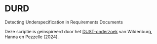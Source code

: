# DURD
Detecting Underspecification in Requirements Documents

Deze scriptie is geïnspireerd door het [DUST-onderzoek](https://arxiv.org/abs/2402.12486) van Wildenburg, Hanna en Pezzelle (2024).
